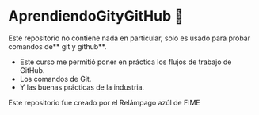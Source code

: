 # AprendiendoGityGitHub 💙
Este repositorio no contiene nada en particular, solo es usado para probar comandos de** git y github**.
- Este curso me permitió poner en práctica los flujos de trabajo de GitHub.
- Los comandos de Git.
- Y las buenas prácticas de la industria.

Este repositorio fue creado por el Relámpago azúl de FIME
